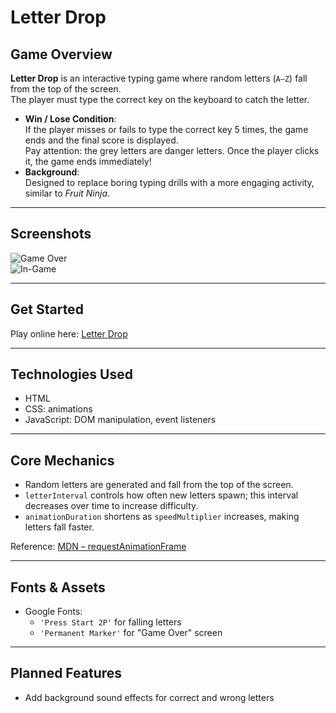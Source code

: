 # Letter Drop

## Game Overview
**Letter Drop** is an interactive typing game where random letters (`A–Z`) fall from the top of the screen.  
The player must type the correct key on the keyboard to catch the letter.

- **Win / Lose Condition**:  
  If the player misses or fails to type the correct key 5 times, the game ends and the final score is displayed.  
  Pay attention: the grey letters are danger letters. Once the player clicks it, the game ends immediately!
- **Background**:  
  Designed to replace boring typing drills with a more engaging activity, similar to *Fruit Ninja*.

---

## Screenshots
![Game Over](image.png)  
![In-Game](image-1.png)

---

## Get Started
Play online here: [Letter Drop](https://graceyu113.github.io/LetterDrop/)

---

## Technologies Used
- HTML  
- CSS: animations  
- JavaScript: DOM manipulation, event listeners  

---

## Core Mechanics
- Random letters are generated and fall from the top of the screen.  
- `letterInterval` controls how often new letters spawn; this interval decreases over time to increase difficulty.  
- `animationDuration` shortens as `speedMultiplier` increases, making letters fall faster.  

Reference: [MDN – requestAnimationFrame](https://developer.mozilla.org/zh-CN/docs/Web/API/Window/requestAnimationFrame)

---

## Fonts & Assets
- Google Fonts:  
  - `'Press Start 2P'` for falling letters  
  - `'Permanent Marker'` for "Game Over" screen  

---

## Planned Features
- Add background sound effects for correct and wrong letters  




 